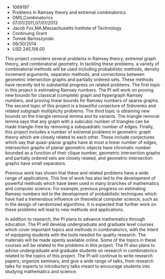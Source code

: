 
* 1069197
* Problems in Ramsey theory and extremal combinatorics
* DMS,Combinatorics
* 07/01/2011,07/01/2013
* Jacob Fox,MA,Massachusetts Institute of Technology
* Continuing Grant
* Tomek Bartoszynski
* 06/30/2014
* USD 245,156.00

This project considers several problems in Ramsey theory, extremal graph theory,
and combinatorial geometry. In tackling these problems, a variety of
combinatorial methods will be used including probabilistic methods, density
increment arguments, separator methods, and connections between geometric
intersection graphs and partially ordered sets. These methods have recently led
to substantial progress on related problems. The first topic in this project is
estimating Ramsey numbers. The PI will work on proving new bounds for classical
(complete) graph and hypergraph Ramsey numbers, and proving linear bounds for
Ramsey numbers of sparse graphs. The second topic of this project is a beautiful
conjecture of Sidorenko and related subgraph multiplicity problems. The third
topic is obtaining new bounds on the triangle removal lemma and its variants.
The triangle removal lemma says that any graph with a subcubic number of
triangles can be made triangle-free by removing a subquadratic number of edges.
Finally, this project includes a number of extremal problems in geometric graph
theory which are closely related to each other. These include conjectures which
say that quasi-planar graphs have at most a linear number of edges, intersection
graphs of planar geometric objects have chromatic number bounded as a function
of their clique number, geometric intersection graphs and partially ordered sets
are closely related, and geometric intersection graphs have small separators.

Previous work has shown that these and related problems have a wide range of
applications. This line of work has also led to the development of powerful
methods which have been used in many branches of mathematics and computer
science. For example, previous progress on estimating Ramsey numbers led to the
development of probabilistic techniques which have had a tremendous influence on
theoretical computer science, such as in the design of randomized algorithms. It
is expected that further work on these problems will lead to new methods and
applications.

In addition to research, the PI plans to advance mathematics through education.
The PI will develop undergraduate and graduate level courses which cover
important topics and methods in combinatorics, with the intent of equipping
students with the tools needed for quality research. The materials will be made
openly available online. Some of the topics in these courses will be related to
the problems in this project. The PI also plans to advise undergraduate and
graduate students on research in combinatorics related to the topics of this
project. The PI will continue to write research papers, organize seminars, and
give a wide range of talks, from research talks for experts to introductory
talks meant to encourage students into studying mathematics and science.
